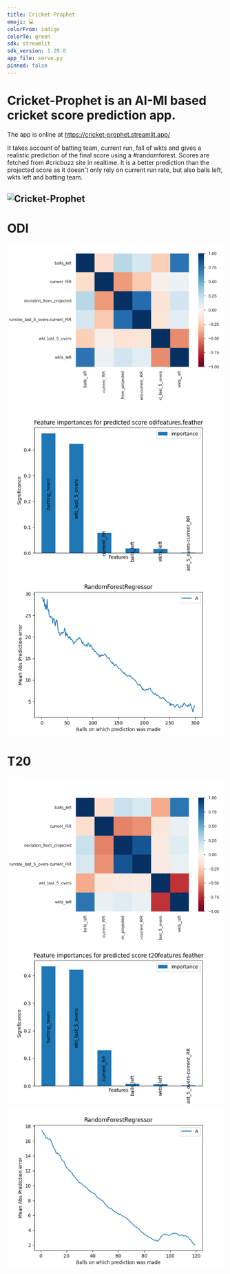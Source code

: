 ```yaml
---
title: Cricket-Prophet
emoji: 💻
colorFrom: indigo
colorTo: green
sdk: streamlit
sdk_version: 1.29.0
app_file: serve.py
pinned: false
---
```


# Cricket-Prophet is an AI-Ml based cricket score prediction app.

The app is online at https://cricket-prophet.streamlit.app/

It takes account of batting team, current run, fall of wkts and gives a realistic prediction of the final score using a #randomforest. Scores are fetched from #cricbuzz site in realtime. It is a better prediction than the projected score as it doesn't only rely on current run rate, but also balls left, wkts left and batting team.

## ![Cricket-Prophet](result/UI.jpg)

# ODI

![correlation](static/ODI_correlation.png)
![feature importance](static/odifeatures.featherfeatureimp.png)
![evaluation](static/odifeatures.feather.png)

# T20

![correlation](static/T20_correlation.png)
![feature importance](static/t20features.featherfeatureimp.png)
![evaluation](static/t20features.feather.png)
